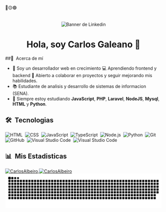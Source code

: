 <div>
🔴🟡🟢
<br>
<br>
</div>

<div align="center">

![Banner de Linkedin](https://github.com/CarlosAlbeiro/CarlosAlbeiro/assets/99480165/1c6c1228-cc6a-4d39-ad66-c76e8a5d14d6)

</div>


<div align="center">
<h1 align="center">Hola, soy Carlos Galeano 👋</h1>
</div>

  ##🧭 &nbsp;Acerca de mí
  - 👋 Soy un desarrollador web en crecimiento 💻 Aprendiendo frontend y backend 🌱 Abierto a colaborar en proyectos y           seguir mejorando mis habilidades.
  - 📚 Estudiante de analisis y desarrollo de sistemas de informacion (SENA).
  - 🌱 Siempre estoy estudiando **JavaScript**, **PHP**, **Laravel**, **NodeJS**, **Mysql**, **HTML** y **Python**.

  ## 🛠️ &nbsp;Tecnologias

  ![HTML](https://img.shields.io/badge/-HTML-0D1117?style=flat&logo=HTML5)&nbsp;
  ![CSS](https://img.shields.io/badge/-CSS-0D1117?style=flat&logo=CSS3&logoColor=1572B6)&nbsp;
  ![JavaScript](https://img.shields.io/badge/-JavaScript-0D1117?style=flat&logo=javascript)&nbsp;
  ![TypeScript](https://img.shields.io/badge/-TypeScript-0D1117?style=flat&logo=typescript)&nbsp;
  ![Node.js](https://img.shields.io/badge/-Node.js-0D1117?style=flat&logo=node.js)&nbsp;
  ![Python](https://img.shields.io/badge/-Python-0D1117?style=flat&logo=python)&nbsp;
  ![Git](https://img.shields.io/badge/-Git-0D1117?style=flat&logo=git)&nbsp;
  ![GitHub](https://img.shields.io/badge/-GitHub-0D1117?style=flat&logo=github)&nbsp;
  ![Visual Studio Code](https://img.shields.io/badge/-VS%20Code-0D1117?style=flat&logo=visual-studio-code&logoColor=007ACC)&nbsp;
  ![Visual Studio Code](https://img.shields.io/badge/-VS%20Code-0D1117?style=flat&logo=visual-studio-code&logoColor=007ACC)&nbsp;

</div>

  ## 📊 &nbsp;Mis Estadisticas
  <a href="https://github.com/CarlosAlbeiro">
    <img width=450 height=170 align="center" alt="CarlosAlbeiro" src="https://github-readme-stats.vercel.app/api?username=CarlosAlbeiro&theme=midnight-purple&show_icons=true&bg_color=0D1117&hide_border=true&count_private=true" />
  </a>
  <a href="https://github.com/CarlosAlbeiro">
    <img align="center" alt="CarlosAlbeiro" src="https://github-readme-stats.vercel.app/api/top-langs/?username=CarlosAlbeiro&theme=midnight-purple&layout=compact&bg_color=0D1117&hide_border=true&count_private=true" />
  </a>
</div>

<!--- snake -->
<div align="center">
  <img src="https://github.com/NicolasRios20/NicolasRios20/blob/main/resources/grid-snake.svg" alt="snake" />
</div>
